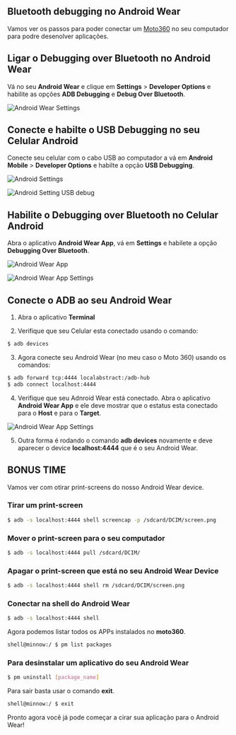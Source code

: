 ## Bluetooth debugging no Android Wear

Vamos ver os passos para poder conectar um [Moto360](https://moto360.motorola.com/) no seu computador para podre desenolver aplicações.


## Ligar o Debugging over Bluetooth no Android Wear
Vá no seu **Android Wear** e clique em  **Settings** > **Developer Options** e habilite as opções **ADB Debugging** e **Debug Over Bluetooth**.

![Android Wear Settings](../assets/img/blog/img/android-wear-debugging.png "Android Wear Settings")


## Conecte e habilte o USB Debugging no seu Celular Android
Conecte seu celular com o cabo USB ao computador a vá em **Android Mobile** > **Developer Options** e habilte a opção **USB Debugging**.

![Android Settings](../assets/img/blog/img/android-settings.png "Android Settings")

![Android Setting USB debug](../assets/img/blog/img/android-settings-usb.png "Android Setting USB debug")


## Habilite o Debugging over Bluetooth no Celular Android

Abra o aplicativo **Android Wear App**, vá em **Settings** e habilete a opção **Debugging Over Bluetooth**.

![Android Wear App](../assets/img/blog/img/android-wear-app.png "Android Wear App")

![Android Wear App Settings](../assets/img/blog/img/android-wear-app-settings.png "Android Wear App Settings")

## Conecte o ADB ao seu Android Wear

  1. Abra o aplicativo **Terminal**

  2. Verifique que seu Celular esta conectado usando o comando:
  ```bash
  $ adb devices
  ```

  3. Agora conecte seu Android Wear (no meu caso o Moto 360) usando os comandos:
  ```bash
  $ adb forward tcp:4444 localabstract:/adb-hub
  $ adb connect localhost:4444
  ```

  4. Verifique que seu Adnroid Wear está conectado. Abra o aplicativo **Android Wear App** e ele deve mostrar que o estatus esta conectado para o **Host** e para o **Target**.

  ![Android Wear App Settings](../assets/img/blog/img/android-wear-app-settings-connected.png "Android Wear App Settings")

  5. Outra forma é rodando o comando **adb devices** novamente e deve aparecer o device **localhost:4444** que é o seu Android Wear.


## BONUS TIME
Vamos ver com otirar print-screens do nosso Android Wear device.

### Tirar um print-screen
```bash
$ adb -s localhost:4444 shell screencap -p /sdcard/DCIM/screen.png
```

### Mover o print-screen para o seu computador
```bash
$ adb -s localhost:4444 pull /sdcard/DCIM/
```

### Apagar o print-screen que está no seu Android Wear Device
```bash
$ adb -s localhost:4444 shell rm /sdcard/DCIM/screen.png
```

### Conectar na shell do Android Wear
```bash
$ adb -s localhost:4444 shell
```

Agora podemos listar todos os APPs instalados no **moto360**.
```bash
shell@minnow:/ $ pm list packages
```

### Para desinstalar um aplicativo do seu Android Wear
```bash
$ pm uninstall [package_name]
```

Para sair basta usar o comando **exit**.
```bash
shell@minnow:/ $ exit
```

Pronto agora você já pode começar a cirar sua aplicação para o Android Wear!

